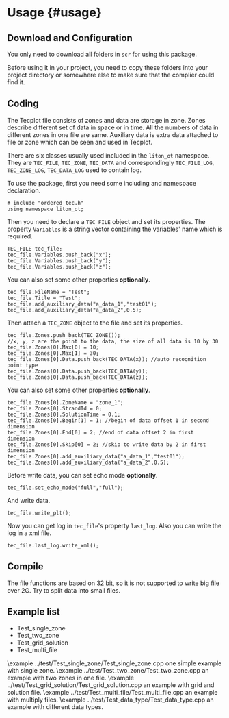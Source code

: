 # Usage {#usage}

## Download and Configuration
You only need to download all folders in `scr`  for using this package.

Before using it in your project, you need to copy these folders into your project directory or somewhere else to make sure that the complier could find it. 

## Coding
The Tecplot file consists of zones and data are storage in zone. Zones describe different set of data in space or in time. All the numbers of data in different zones in one file are same. Auxiliary data is extra data attached to file or zone which can be seen and used in Tecplot.

There are six classes usually used included in the `liton_ot` namespace. They are `TEC_FILE`, `TEC_ZONE`, `TEC_DATA` and correspondingly `TEC_FILE_LOG`, `TEC_ZONE_LOG`, `TEC_DATA_LOG` used to contain log.

To use the package, first you need some including and namespace declaration.
```
# include "ordered_tec.h"
using namespace liton_ot;
```

Then you need to declare a `TEC_FILE` object and set its properties. The property `Variables` is a string vector containing the variables' name which is required.
```
TEC_FILE tec_file;
tec_file.Variables.push_back("x");
tec_file.Variables.push_back("y");
tec_file.Variables.push_back("z");
```
You can also set some other properties **optionally**.
```
tec_file.FileName = "Test";
tec_file.Title = "Test";
tec_file.add_auxiliary_data("a_data_1","test01");
tec_file.add_auxiliary_data("a_data_2",0.5);
```

Then attach a `TEC_ZONE` object to the file and set its properties.
```
tec_file.Zones.push_back(TEC_ZONE());
//x, y, z are the point to the data, the size of all data is 10 by 30
tec_file.Zones[0].Max[0] = 10;
tec_file.Zones[0].Max[1] = 30;
tec_file.Zones[0].Data.push_back(TEC_DATA(x)); //auto recognition point type
tec_file.Zones[0].Data.push_back(TEC_DATA(y));
tec_file.Zones[0].Data.push_back(TEC_DATA(z));
```

You can also set some other properties **optionally**.
```
tec_file.Zones[0].ZoneName = "zone_1";
tec_file.Zones[0].StrandId = 0;
tec_file.Zones[0].SolutionTime = 0.1;
tec_file.Zones[0].Begin[1] = 1; //begin of data offset 1 in second dimension
tec_file.Zones[0].End[0] = 2; //end of data offset 2 in first dimension
tec_file.Zones[0].Skip[0] = 2; //skip to write data by 2 in first dimension
tec_file.Zones[0].add_auxiliary_data("a_data_1","test01");
tec_file.Zones[0].add_auxiliary_data("a_data_2",0.5);
```

Before write data, you can set echo mode **optionally**.
```
tec_file.set_echo_mode("full","full");
```

And write data.
```
tec_file.write_plt();
```

Now you can get log in `tec_file`'s property `last_log`. Also you can write the log in a xml file.
```
tec_file.last_log.write_xml();
```

## Compile
The file functions are based on 32 bit, so it is not supported to write big file over 2G. Try to split data into small files.

## Example list
* Test_single_zone
* Test_two_zone
* Test_grid_solution
* Test_multi_file

\example ../test/Test_single_zone/Test_single_zone.cpp
one simple example with single zone.
\example ../test/Test_two_zone/Test_two_zone.cpp
an example with two zones in one file.
\example ../test/Test_grid_solution/Test_grid_solution.cpp
an example with grid and solution file.
\example ../test/Test_multi_file/Test_multi_file.cpp
an example with multiply files.
\example ../test/Test_data_type/Test_data_type.cpp
an example with different data types.

